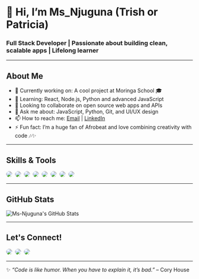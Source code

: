 # 👋 Hi, I’m Ms_Njuguna (Trish or Patricia)

### Full Stack Developer | Passionate about building clean, scalable apps | Lifelong learner

---

## About Me

- 🔭 Currently working on: A cool project at Moringa School 🎓
- 🌱 Learning: React, Node.js, Python and advanced JavaScript
- 👯 Looking to collaborate on open source web apps and APIs
- 💬 Ask me about: JavaScript, Python, Git, and UI/UX design
- 📫 How to reach me: [Email](mailto:patricianjuguna084@gmail.com) | [LinkedIn](https://linkedin.com/in/patricianjuguna)
- ⚡ Fun fact: I’m a huge fan of Afrobeat and love combining creativity with code 🎶✨

---

## Skills & Tools


<p>
  <img src="https://img.shields.io/badge/JavaScript-1c1c1c?style=for-the-badge&logo=javascript&logoColor=d4af37" style="border-radius:50px; margin-right:4px;" />
  <img src="https://img.shields.io/badge/Python-14354C?style=for-the-badge&logo=python&logoColor=white" style="border-radius:50px; margin-right:4px;" />
  <img src="https://img.shields.io/badge/React-20232A?style=for-the-badge&logo=react&logoColor=61DAFB" style="border-radius:50px; margin-right:4px;" />
  <img src="https://img.shields.io/badge/React_Native-20232A?style=for-the-badge&logo=react&logoColor=61DAFB" style="border-radius:50px; margin-right:4px;" />
  <img src="https://img.shields.io/badge/Node.js-1c1c1c?style=for-the-badge&logo=node.js&logoColor=3C873A" style="border-radius:50px; margin-right:4px;" />
  <img src="https://img.shields.io/badge/Vite-1c1c1c?style=for-the-badge&logo=vite&logoColor=646CFF" style="border-radius:50px; margin-right:4px;" />
  <img src="https://img.shields.io/badge/Git-1c1c1c?style=for-the-badge&logo=git&logoColor=F05032" style="border-radius:50px; margin-right:4px;" />
  <img src="https://img.shields.io/badge/Tailwind_CSS-0f172a?style=for-the-badge&logo=tailwind-css&logoColor=38B2AC" style="border-radius:50px;" />
</p>



---

## GitHub Stats

<!-- GitHub Readme Stats Card -->
![Ms-Njuguna's GitHub Stats](https://github-readme-stats.vercel.app/api?username=Ms-Njuguna&show_icons=true&bg_color=0e1117&title_color=d4af37&text_color=c9d1d9&icon_color=d4af37&border_color=30363d)


---

## Let's Connect!


<p>
  <a href="https://linkedin.com/in/patricianjuguna" style="text-decoration:none;">
    <img src="https://img.shields.io/badge/LinkedIn-0A66C2?style=for-the-badge&logo=linkedin&logoColor=white&labelColor=0A66C2" style="border-radius:8px; margin-right:4px;" />
  </a>
  <a href="https://instagram.com/yourhandle" style="text-decoration:none;">
    <img src="https://img.shields.io/badge/Instagram-E4405F?style=for-the-badge&logo=instagram&logoColor=white&labelColor=E4405F" style="border-radius:8px; margin-right:4px;" />
  </a>
  <a href="https://yourportfolio.com" style="text-decoration:none;">
    <img src="https://img.shields.io/badge/Portfolio-1B1F23?style=for-the-badge&logo=github&logoColor=white&labelColor=1B1F23" style="border-radius:8px;" />
  </a>
</p>



---

✨ _“Code is like humor. When you have to explain it, it’s bad.”_ – Cory House


